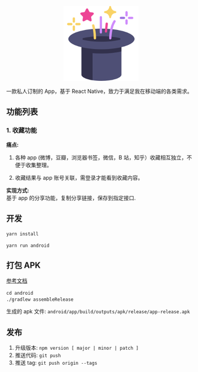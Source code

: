 <p align="center">
  <a href="https://github.com/yes1am/sheldon">
    <img width="200" src='https://raw.githubusercontent.com/yes1am/PicBed/master/img/magic-hat.png'>
  </a>
</p>

一款私人订制的 App，基于 React Native，致力于满足我在移动端的各类需求。  

## 功能列表

### 1. 收藏功能

**痛点:**  

1. 各种 app (微博，豆瓣，浏览器书签，微信，B 站，知乎）收藏相互独立，不便于收集整理。

2. 收藏结果与 app 账号关联，需登录才能看到收藏内容。

**实现方式:**  
基于 app 的分享功能，复制分享链接，保存到指定接口.  

## 开发

`yarn install`  

`yarn run android`

## 打包 APK

[参考文档](https://reactnative.cn/docs/signed-apk-android/#%E7%94%9F%E6%88%90%E4%B8%80%E4%B8%AA%E7%AD%BE%E5%90%8D%E5%AF%86%E9%92%A5)  

`cd android`  
`./gradlew assembleRelease`  

生成的 apk 文件: `android/app/build/outputs/apk/release/app-release.apk`

## 发布

1. 升级版本: `npm version [ major | minor | patch ]`  
2. 推送代码: `git push`
3. 推送 tag: `git push origin --tags`